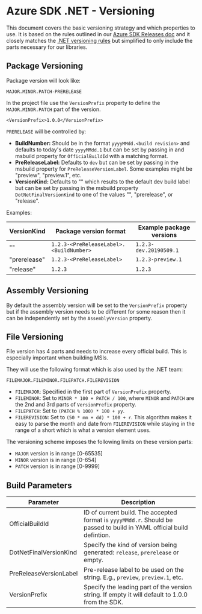 # Azure SDK .NET - Versioning

This document covers the basic versioning strategy and which properties to use. It is based on the rules outlined in our [Azure SDK Releases doc](https://github.com/Azure/azure-sdk/blob/master/docs/engineering-system/releases.md#net) and it closely matches the [.NET versioning rules](https://github.com/dotnet/arcade/blob/master/Documentation/CorePackages/Versioning.md) but simplified to only include the parts necessary for our libraries.

## Package Versioning

Package version will look like:
```
MAJOR.MINOR.PATCH-PRERELEASE
```

In the project file use the `VersionPrefix` property to define the `MAJOR.MINOR.PATCH` part of the version.

```
<VersionPrefix>1.0.0</VersionPrefix>
```

`PRERELEASE` will be controlled by:

- **BuildNumber:** Should be in the format `yyyyMMdd.<build revision>` and defaults to today's date `yyyyMMdd.1` but can be set by passing in and msbuild property for `OfficialBuildId` with a matching format.
- **PreReleaseLabel:** Defaults to `dev` but can be set by passing in the msbuild property for `PreReleaseVersionLabel`. Some examples might be "preview", "preview.1", etc.
- **VersionKind:** Defaults to "" which results to the default dev build label but can be set by passing in the msbuild property `DotNetFinalVersionKind` to one of the values "", "prerelease", or "release".

Examples:

| VersionKind  | Package version format                  | Example package versions  |
|--------------|-----------------------------------------|---------------------------|
| ""           | `1.2.3-<PreReleaseLabel>.<BuildNumber>` | `1.2.3-dev.20190509.1`    |
| "prerelease" | `1.2.3-<PreReleaseLabel>`               | `1.2.3-preview.1`         |
| "release"    | `1.2.3`                                 | `1.2.3`                   |

## Assembly Versioning

By default the assembly version will be set to the `VersionPrefix` property but if the assembly version needs to be different for some reason then it can be independently set by the `AssemblyVersion` property.

## File Versioning

File version has 4 parts and needs to increase every official build. This is especially important when building MSIs.

They will use the following format which is also used by the .NET team:

```
FILEMAJOR.FILEMINOR.FILEPATCH.FILEREVISION
```
- `FILEMAJOR`: Specified in the first part of `VersionPrefix` property.
- `FILEMINOR`: Set to `MINOR * 100 + PATCH / 100`, where `MINOR` and `PATCH` are the 2nd and 3rd parts of `VersionPrefix` property.
- `FILEPATCH`: Set to `(PATCH % 100) * 100 + yy`.
- `FILEREVISION`: Set to `(50 * mm + dd) * 100 + r`. This algorithm makes it easy to parse the month and date from `FILEREVISION` while staying in the range of a short which is what a version element uses.

The versioning scheme imposes the following limits on these version parts:
- `MAJOR` version is in range [0-65535]
- `MINOR` version is in range [0-654]
- `PATCH` version is in range [0-9999]


## Build Parameters

| Parameter                  | Description                                                  |
| -------------------------- | ------------------------------------------------------------ |
| OfficialBuildId            | ID of current build. The accepted format is `yyyyMMdd.r`. Should be passed to build in YAML official build defintion. |
| DotNetFinalVersionKind     | Specify the kind of version being generated: `release`, `prerelease` or empty. |
| PreReleaseVersionLabel     | Pre-release label to be used on the string. E.g., `preview`, `preview.1`, etc. |
| VersionPrefix              | Specify the leading part of the version string. If empty it will default to 1.0.0 from the SDK. |
